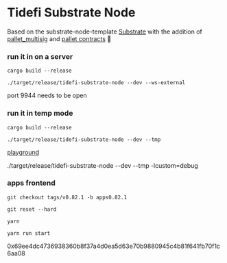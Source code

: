 # Tidefi Substrate Node

Based on the substrate-node-template [Substrate](https://github.com/substrate-developer-hub/substrate-node-template) with the addition of [pallet_multisig](https://crates.io/crates/pallet-multisig) and [pallet contracts](https://crates.io/crates/pallet-contracts) :rocket:

### run it in on a server

`cargo build --release`

`./target/release/tidefi-substrate-node --dev --ws-external`

port 9944 needs to be open

### run it in temp mode

`cargo build --release`

`./target/release/tidefi-substrate-node --dev --tmp`

[playground](https://polkadot.js.org/apps/#/accounts)

./target/release/tidefi-substrate-node --dev --tmp -lcustom=debug

### apps frontend

```
git checkout tags/v0.82.1 -b apps0.82.1

git reset --hard

yarn

yarn run start
```

0x69ee4dc4736938360b8f37a4d0ea5d63e70b9880945c4b81f641fb70f1c6aa08
